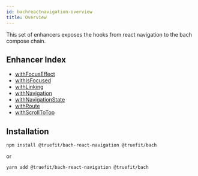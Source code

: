 ```yaml
---
id: bachreactnavigation-overview
title: Overview
---
```


This set of enhancers exposes the hooks from react navigation to the bach compose chain.

## Enhancer Index

- [withFocusEffect](/docs/bachreactnavigation-withfocuseffect)
- [withIsFocused](/docs/bachreactnavigation-withisfocused)
- [withLinking](/docs/bachreactnavigation-withlinking)
- [withNavigation](/docs/bachreactnavigation-withnavigation)
- [withNavigationState](/docs/bachreactnavigation-withnavigationState)
- [withRoute](/docs/bachreactnavigation-withroute)
- [withScrollToTop](/docs/bachreactnavigation-withscrolltotop)

## Installation

```
npm install @truefit/bach-react-navigation @truefit/bach
```

or

```
yarn add @truefit/bach-react-navigation @truefit/bach
```
